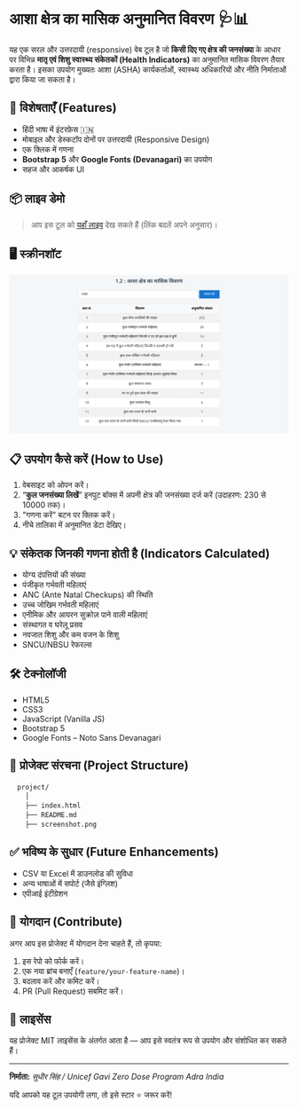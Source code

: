 # आशा क्षेत्र का मासिक अनुमानित विवरण 🩺📊

यह एक सरल और उत्तरदायी (responsive) वेब टूल है जो **किसी दिए गए क्षेत्र की जनसंख्या** के आधार पर विभिन्न **मातृ एवं शिशु स्वास्थ्य संकेतकों (Health Indicators)** का अनुमानित मासिक विवरण तैयार करता है। इसका उपयोग मुख्यतः आशा (ASHA) कार्यकर्ताओं, स्वास्थ्य अधिकारियों और नीति निर्माताओं द्वारा किया जा सकता है।

## 🔧 विशेषताएँ (Features)

- हिंदी भाषा में इंटरफ़ेस 🇮🇳
- मोबाइल और डेस्कटॉप दोनों पर उत्तरदायी (Responsive Design)
- एक क्लिक में गणना
- **Bootstrap 5** और **Google Fonts (Devanagari)** का उपयोग
- सहज और आकर्षक UI

## 📦 लाइव डेमो

> आप इस टूल को [यहाँ लाइव](https://sudheerfy.github.io/Estimated-Monthly-Data-of-the-ASHA-Area) देख सकते हैं (लिंक बदलें अपने अनुसार)।

## 🖥️ स्क्रीनशॉट

![screenshot](screenshot.png)

## 📋 उपयोग कैसे करें (How to Use)

1. वेबसाइट को ओपन करें।
2. “**कुल जनसंख्या लिखें**” इनपुट बॉक्स में अपनी क्षेत्र की जनसंख्या दर्ज करें (उदाहरण: 230 से 10000 तक)।
3. "गणना करें" बटन पर क्लिक करें।
4. नीचे तालिका में अनुमानित डेटा देखिए।

## 💡 संकेतक जिनकी गणना होती है (Indicators Calculated)

- योग्य दंपत्तियों की संख्या
- पंजीकृत गर्भवती महिलाएं
- ANC (Ante Natal Checkups) की स्थिति
- उच्च जोखिम गर्भवती महिलाएं
- एनीमिक और आयरन सुक्रोज़ पाने वाली महिलाएं
- संस्थागत व घरेलू प्रसव
- नवजात शिशु और कम वजन के शिशु
- SNCU/NBSU रेफरल्स

## 🛠️ टेक्नोलॉजी

- HTML5
- CSS3
- JavaScript (Vanilla JS)
- Bootstrap 5
- Google Fonts – Noto Sans Devanagari

## 📁 प्रोजेक्ट संरचना (Project Structure)

```bash
  project/
    │
    ├── index.html
    ├── README.md 
    ├── screenshot.png
```

## ✅ भविष्य के सुधार (Future Enhancements)

- CSV या Excel में डाउनलोड की सुविधा
- अन्य भाषाओं में सपोर्ट (जैसे इंग्लिश)
- एपीआई इंटीग्रेशन

## 🤝 योगदान (Contribute)

अगर आप इस प्रोजेक्ट में योगदान देना चाहते हैं, तो कृपया:

1. इस रेपो को फोर्क करें।
2. एक नया ब्रांच बनाएँ (`feature/your-feature-name`)।
3. बदलाव करें और कमिट करें।
4. PR (Pull Request) सबमिट करें।

## 📜 लाइसेंस

यह प्रोजेक्ट MIT लाइसेंस के अंतर्गत आता है — आप इसे स्वतंत्र रूप से उपयोग और संशोधित कर सकते हैं।

---

**निर्माता:** *सुधीर सिंह / Unicef Gavi Zero Dose Program Adra India*

यदि आपको यह टूल उपयोगी लगा, तो इसे स्टार ⭐ जरूर करें!
